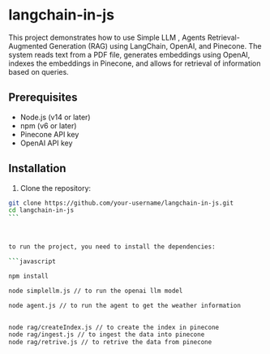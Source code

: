 # langchain-in-js

This project demonstrates how to use Simple LLM , Agents Retrieval-Augmented Generation (RAG) using LangChain, OpenAI, and Pinecone. The system reads text from a PDF file, generates embeddings using OpenAI, indexes the embeddings in Pinecone, and allows for retrieval of information based on queries.

## Prerequisites

- Node.js (v14 or later)
- npm (v6 or later)
- Pinecone API key
- OpenAI API key

## Installation

1. Clone the repository:

````sh
git clone https://github.com/your-username/langchain-in-js.git
cd langchain-in-js
```



to run the project, you need to install the dependencies:

```javascript

npm install

node simplellm.js // to run the openai llm model

node agent.js // to run the agent to get the weather information


node rag/createIndex.js // to create the index in pinecone
node rag/ingest.js // to ingest the data into pinecone
node rag/retrive.js // to retrive the data from pinecone


````

